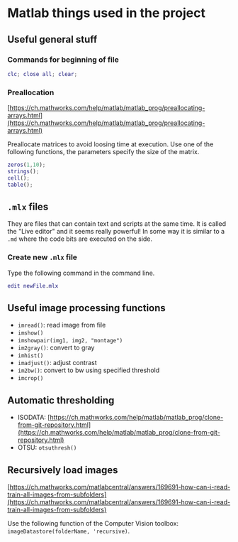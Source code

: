# Matlab things used in the project

## Useful general stuff

### Commands for beginning of file

```m
clc; close all; clear;
```

### Preallocation

[https://ch.mathworks.com/help/matlab/matlab_prog/preallocating-arrays.html](https://ch.mathworks.com/help/matlab/matlab_prog/preallocating-arrays.html)

Preallocate matrices to avoid loosing time at execution. Use one of the following functions, the parameters specify the size of the matrix.

```m
zeros(1,10);
strings();
cell();
table();
```

## `.mlx` files

They are files that can contain text and scripts at the same time. It is called the "Live editor" and it seems really powerful! In some way it is similar to a `.md` where the code bits are executed on the side.

### Create new `.mlx` file

Type the following command in the command line.

```m
edit newFile.mlx
```

## Useful image processing functions

- `imread()`: read image from file
- `imshow()`
- `imshowpair(img1, img2, "montage")`
- `im2gray()`: convert to gray
- `imhist()`
- `imadjust()`: adjust contrast
- `im2bw()`: convert to bw using specified threshold
- `imcrop()`

## Automatic thresholding

- ISODATA: [https://ch.mathworks.com/help/matlab/matlab_prog/clone-from-git-repository.html](https://ch.mathworks.com/help/matlab/matlab_prog/clone-from-git-repository.html)
- OTSU: `otsuthresh()`

## Recursively load images

[https://ch.mathworks.com/matlabcentral/answers/169691-how-can-i-read-train-all-images-from-subfolders](https://ch.mathworks.com/matlabcentral/answers/169691-how-can-i-read-train-all-images-from-subfolders)

Use the following function of the Computer Vision toolbox: `imageDatastore(folderName, 'recursive)`.
